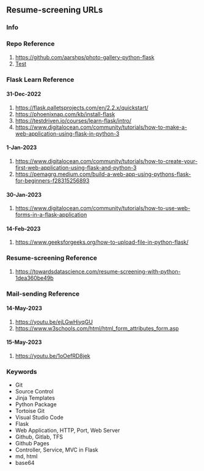 ## Resume-screening URLs

### Info


### Repo Reference
1. https://github.com/aarshps/photo-gallery-python-flask
2. [Test](https://github.com/aarshps/linked-eed)

### Flask Learn Reference
#### 31-Dec-2022
1. https://flask.palletsprojects.com/en/2.2.x/quickstart/
2. https://phoenixnap.com/kb/install-flask
3. https://testdriven.io/courses/learn-flask/intro/
4. https://www.digitalocean.com/community/tutorials/how-to-make-a-web-application-using-flask-in-python-3
#### 1-Jan-2023
1. https://www.digitalocean.com/community/tutorials/how-to-create-your-first-web-application-using-flask-and-python-3
2. https://pemagrg.medium.com/build-a-web-app-using-pythons-flask-for-beginners-f28315256893
#### 30-Jan-2023
1. https://www.digitalocean.com/community/tutorials/how-to-use-web-forms-in-a-flask-application
#### 14-Feb-2023
1. https://www.geeksforgeeks.org/how-to-upload-file-in-python-flask/

### Resume-screening Reference
1. https://towardsdatascience.com/resume-screening-with-python-1dea360be49b

### Mail-sending Reference
#### 14-May-2023
1. https://youtu.be/ejLGwHiyqGU
2. https://www.w3schools.com/html/html_form_attributes_form.asp
#### 15-May-2023
1. https://youtu.be/1oOefRD8jek

### Keywords
- Git
- Source Control
- Jinja Templates
- Python Package
- Tortoise Git
- Visual Studio Code
- Flask
- Web Application, HTTP, Port, Web Server
- Github, Gitlab, TFS
- Github Pages
- Controller, Service, MVC in Flask
- md, html
- base64
